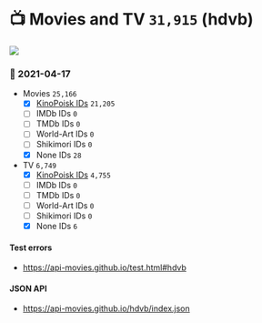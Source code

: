 # :tv: Movies and TV `31,915` (hdvb)

<a href="https://API-Movies.github.io"><img src="https://API-Movies.github.io/banner.png?cache"></a>

### :date: 2021-04-17
- Movies `25,166`
  - [x] <a href="https://API-Movies.github.io/hdvb/movie_kinopoisk_ids.json">KinoPoisk IDs</a> `21,205`
  - [ ] IMDb IDs `0`
  - [ ] TMDb IDs `0`
  - [ ] World-Art IDs `0`
  - [ ] Shikimori IDs `0`
  - [x] None IDs `28`
- TV `6,749`
  - [x] <a href="https://API-Movies.github.io/hdvb/tv_kinopoisk_ids.json">KinoPoisk IDs</a> `4,755`
  - [ ] IMDb IDs `0`
  - [ ] TMDb IDs `0`
  - [ ] World-Art IDs `0`
  - [ ] Shikimori IDs `0`
  - [x] None IDs `6`
#### Test errors
- <a href='https://api-movies.github.io/test.html#hdvb'>https://api-movies.github.io/test.html#hdvb</a>
#### JSON API
- <a href='https://api-movies.github.io/hdvb/index.json'>https://api-movies.github.io/hdvb/index.json</a>
